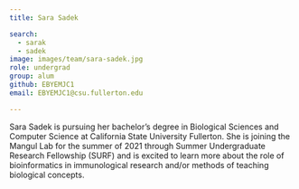 ```yaml
---
title: Sara Sadek

search:
  - sarak
  - sadek
image: images/team/sara-sadek.jpg
role: undergrad
group: alum
github: EBYEMJC1
email: EBYEMJC1@csu.fullerton.edu

---
```


Sara Sadek is pursuing her bachelor’s degree in Biological Sciences and Computer Science at California State University Fullerton. She is joining the Mangul Lab for the summer of 2021 through Summer Undergraduate Research Fellowship (SURF) and is excited to learn more about the role of bioinformatics in immunological research and/or methods of teaching biological concepts.
